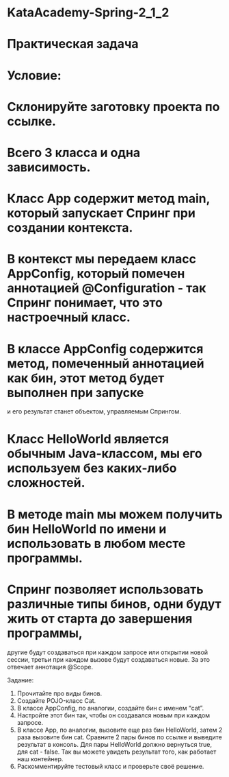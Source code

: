 # KataAcademy-Spring-2_1_2

# Практическая задача
# Условие:
# Склонируйте заготовку проекта по ссылке.
# Всего 3 класса и одна зависимость.
# Класс App содержит метод main, который запускает Спринг при создании контекста. 
# В контекст мы передаем класс AppConfig, который помечен аннотацией @Configuration - так Спринг понимает, что это настроечный класс.
# В классе AppConfig содержится метод, помеченный аннотацией как бин, этот метод будет выполнен при запуске 
  и его результат станет объектом, управляемым Спрингом.
# Класс HelloWorld является обычным Java-классом, мы его используем без каких-либо сложностей.
# В методе main мы можем получить бин HelloWorld по имени и использовать в любом месте программы.
# Спринг позволяет использовать различные типы бинов, одни будут жить от старта до завершения программы, 
  другие будут создаваться при каждом запросе или открытии новой сессии, третьи при каждом вызове будут создаваться новые. За это отвечает аннотация @Scope.

Задание:
1. Прочитайте про виды бинов.
2. Создайте POJO-класс Cat.
3. В классе AppConfig, по аналогии, создайте бин с именем “cat”.
4. Настройте этот бин так, чтобы он создавался новым при каждом запросе.
5. В классе App, по аналогии, вызовите еще раз бин HelloWorld, затем 2 раза вызовите бин cat. Сравните 2 пары бинов по ссылке и выведите результат в консоль. Для пары HelloWorld должно вернуться true, для cat - false. Так вы можете увидеть результат того, как работает наш контейнер.
6. Раскомментируйте тестовый класс и проверьте своё решение.
